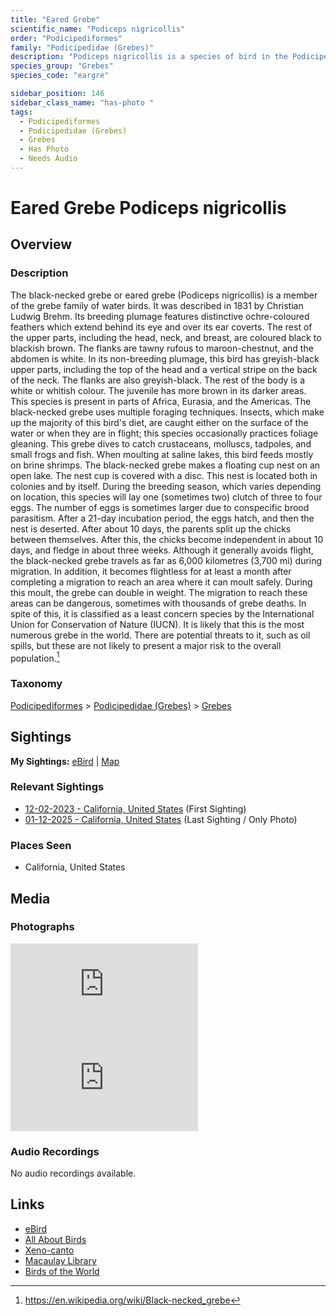 ```yaml
---
title: "Eared Grebe"
scientific_name: "Podiceps nigricollis"
order: "Podicipediformes"
family: "Podicipedidae (Grebes)"
description: "Podiceps nigricollis is a species of bird in the Podicipedidae (Grebes) family. It has been observed 5 times. It has been photographed."
species_group: "Grebes"
species_code: "eargre"

sidebar_position: 146
sidebar_class_name: "has-photo "
tags: 
  - Podicipediformes
  - Podicipedidae (Grebes)
  - Grebes
  - Has Photo
  - Needs Audio
---
```


# Eared Grebe <span className='sci_name'>Podiceps nigricollis</span>

## Overview

### Description
The black-necked grebe or eared grebe (Podiceps nigricollis) is a member of the grebe family of water birds. It was described in 1831 by Christian Ludwig Brehm. Its breeding plumage features distinctive ochre-coloured feathers which extend behind its eye and over its ear coverts. The rest of the upper parts, including the head, neck, and breast, are coloured black to blackish brown. The flanks are tawny rufous to maroon-chestnut, and the abdomen is white. In its non-breeding plumage, this bird has greyish-black upper parts, including the top of the head and a vertical stripe on the back of the neck. The flanks are also greyish-black. The rest of the body is a white or whitish colour. The juvenile has more brown in its darker areas. This species is present in parts of Africa, Eurasia, and the Americas.
The black-necked grebe uses multiple foraging techniques. Insects, which make up the majority of this bird's diet, are caught either on the surface of the water or when they are in flight; this species occasionally practices foliage gleaning. This grebe dives to catch crustaceans, molluscs, tadpoles, and small frogs and fish. When moulting at saline lakes, this bird feeds mostly on brine shrimps. The black-necked grebe makes a floating cup nest on an open lake. The nest cup is covered with a disc. This nest is located both in colonies and by itself. During the breeding season, which varies depending on location, this species will lay one (sometimes two) clutch of three to four eggs. The number of eggs is sometimes larger due to conspecific brood parasitism. After a 21-day incubation period, the eggs hatch, and then the nest is deserted. After about 10 days, the parents split up the chicks between themselves. After this, the chicks become independent in about 10 days, and fledge in about three weeks.
Although it generally avoids flight, the black-necked grebe travels as far as 6,000 kilometres (3,700 mi) during migration. In addition, it becomes flightless for at least a month after completing a migration to reach an area where it can moult safely. During this moult, the grebe can double in weight. The migration to reach these areas can be dangerous, sometimes with thousands of grebe deaths. In spite of this, it is classified as a least concern species by the International Union for Conservation of Nature (IUCN). It is likely that this is the most numerous grebe in the world. There are potential threats to it, such as oil spills, but these are not likely to present a major risk to the overall population.[^1]

[^1]: https://en.wikipedia.org/wiki/Black-necked_grebe

### Taxonomy
[Podicipediformes](/tags/podicipediformes) > [Podicipedidae (Grebes)](/tags/podicipedidae-grebes) > [Grebes](/tags/grebes)


## Sightings

**My Sightings:** [eBird](https://ebird.org/lifelist?r=world&time=life&spp=eargre) | [Map](/map?species_code=eargre)

### Relevant Sightings

* [12-02-2023 - California, United States](https://ebird.org/checklist/S155611564) (First Sighting)
* [01-12-2025 - California, United States](https://ebird.org/checklist/S209042786) (Last Sighting / Only Photo)

### Places Seen

* California, United States



## Media
### Photographs
<iframe className="photo_iframe horizontal" src="https://macaulaylibrary.org/asset/629120797/embed" frameBorder="0" allowFullScreen></iframe>
<iframe className="photo_iframe horizontal" src="https://macaulaylibrary.org/asset/629120657/embed" frameBorder="0" allowFullScreen></iframe>

### Audio Recordings
No audio recordings available.

## Links
* [eBird](https://ebird.org/species/eargre) 
* [All About Birds](https://www.allaboutbirds.org/guide/eargre) 
* [Xeno-canto](https://www.xeno-canto.org/species/podiceps-nigricollis) 
* [Macaulay Library](https://search.macaulaylibrary.org/catalog?taxonCode=eargre&sort=rating_rank_desc)
* [Birds of the World](https://birdsoftheworld.org/bow/species/eargre)
